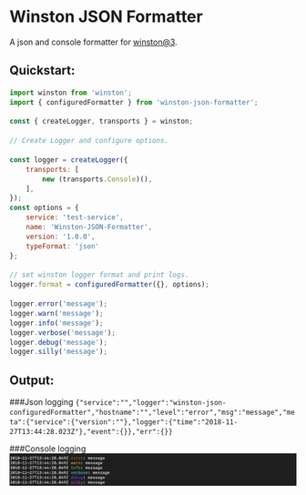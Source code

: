 # Winston JSON Formatter
A json and console formatter for [winston@3](https://github.com/winstonjs/winston).

## Quickstart:

```javascript
import winston from 'winston';
import { configuredFormatter } from 'winston-json-formatter';

const { createLogger, transports } = winston;

// Create Logger and configure options.

const logger = createLogger({ 
    transports: [
        new (transports.Console)(),
    ],
});
const options = { 
    service: 'test-service', 
    name: 'Winston-JSON-Formatter', 
    version: '1.0.0', 
    typeFormat: 'json'
};

// set winston logger format and print logs.
logger.format = configuredFormatter({}, options);

logger.error('message');
logger.warn('message');
logger.info('message');
logger.verbose('message');
logger.debug('message');
logger.silly('message');
```

## Output: 

###Json logging
`{"service":"","logger":"winston-json-configuredFormatter","hostname":"","level":"error","msg":"message","meta":{"service":{"version":""},"logger":{"time":"2018-11-27T13:44:28.023Z"},"event":{}},"err":{}}`

###Console logging
![console log style](console-log-example.png)
